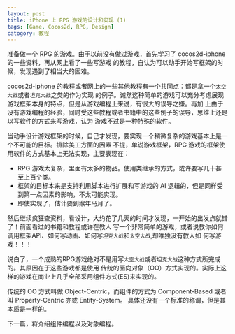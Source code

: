 ```yaml
---
layout: post
title: iPhone 上 RPG 游戏的设计和实现 (1)
tags: [Game, Cocos2d, RPG, Design]
catogory: 教程
---
```


准备做一个 RPG 的游戏。由于以前没有做过游戏，首先学习了 cocos2d-iphone 的一些资料，再从网上看了一些写游戏
的教程，自认为可以动手开始写框架的时候，发现遇到了相当大的困难。

cocos2d-iphone 的教程或者网上的一些其他教程有一个共同点：都是拿一个`太空大战`或者`坦克大战`之类的作为实现
的例子。诚然这种简单的游戏可以充分考虑展现游戏框架本身的特点，但是从游戏编程上来说，有很大的误导之嫌。再加
上由于没有游戏编程的经验，同时受这些教程或者书籍中的这些例子的误导，思维上还是以写软件的方式来写游戏，认为
游戏不过是一种特殊的软件。

<!--more-->

当动手设计游戏框架的时候，自己才发现，要实现一个稍微复杂的游戏基本上是一个不可能的目标。排除美工方面的因素
不提，单说游戏框架，RPG 游戏的框架使用软件的方式基本上无法实现，主要表现在：

- RPG 游戏太复杂，里面有太多的物品。使用类继承的方式，或许要写几十甚至上百个类。
- 框架的目标本来是支持利用脚本进行扩展和写游戏的 AI 逻辑的，但是同样受到第一点因素的影响，不太可能实现。
- 即使实现了，估计要到猴年马月了。

然后继续疯狂查资料，看设计，大约花了几天的时间才发现，一开始的出发点就错了！前面看过的书籍和教程或许在教人
写一个非常简单的游戏，或者说教你如何调用框架API、如何写动画、如何写`坦克大战`和`太空大战`,却唯独没有教人如
何写游戏！！！

说白了，一个成熟的RPG游戏绝对不是用写`太空大战`或者`坦克大战`这种方式所完成的。其原因在于这些游戏都是使用
传统的面向对象（OO）方式实现的。实际上这样的游戏在商业上几乎全部采用组件方式(ES)来实现的。

传统的 OO 方式叫做 Object-Centric，而组件的方式为 Component-Based 或者叫 Property-Centric 亦或 Entity-System。
具体还没有一个标准的称谓，但是其本质是一样的。

下一篇，将介绍组件编程以及对象编程。

